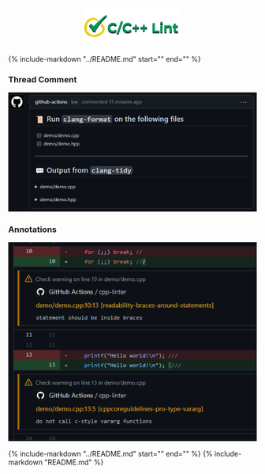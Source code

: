 <p align="center">
<img src="images/logo_nobg.png" alt="icon">
</p>

{%
   include-markdown "../README.md"
   start="<!--intro-start-->"
   end="<!--intro-end-->"
%}

### Thread Comment

![sample comment](images/demo_comment.png)

### Annotations

![workflow annotations](images/demo_annotations.png)

{%
   include-markdown "../README.md"
   start="<!--footer-start-->"
   end="<!--footer-end-->"
%}
{%
   include-markdown "README.md"
%}
